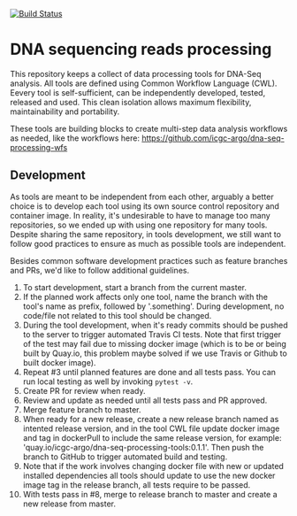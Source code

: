 [![Build Status](https://travis-ci.org/icgc-argo/dna-seq-processing-tools.svg?branch=master)](https://travis-ci.org/icgc-argo/dna-seq-processing-tools)
# DNA sequencing reads processing

This repository keeps a collect of data processing tools for DNA-Seq analysis. All tools are defined using Common Workflow Language (CWL).
Eevery tool is self-sufficient, can be independently developed, tested, released and used. This clean isolation allows maximum flexibility, maintainability and portability.

These tools are building blocks to create multi-step data analysis workflows as needed, like the
workflows here: https://github.com/icgc-argo/dna-seq-processing-wfs

## Development
As tools are meant to be independent from each other, arguably a better choice is to
develop each tool using its own source control repository and container image. In
reality, it's undesirable to have to manage too many repositories, so we ended up
with using one repository for many tools. Despite sharing the same repository, in
tools development, we still want to follow good practices to ensure as much as possible
tools are independent.

Besides common software development practices such as feature branches and PRs,
we'd like to follow additional guidelines.
1. To start development, start a branch from the current master.
2. If the planned work affects only one tool, name the branch with the tool's name as prefix,
   followed by '.something'. During development, no code/file not related to this tool should
   be changed.
3. During the tool development, when it's ready commits should be pushed to the server to
   trigger automated Travis CI tests. Note that first trigger of the test may fail due to missing docker
   image (which is to be or being built by Quay.io, this problem maybe solved if we use Travis
   or Github to built docker image).
4. Repeat #3 until planned features are done and all tests pass. You can run local testing as
   well by invoking `pytest -v`.
5. Create PR for review when ready.
6. Review and update as needed until all tests pass and PR approved.
7. Merge feature branch to master.
8. When ready for a new release, create a new release branch named as intented release version,
   and in the tool CWL file update docker image and tag in dockerPull to include the same
   release version, for example: 'quay.io/icgc-argo/dna-seq-processing-tools:0.1.1'. Then push
   the branch to GitHub to trigger automated build and testing.
9. Note that if the work involves changing docker file with new or updated installed dependencies
   all tools should update to use the new docker image tag in the release branch, all tests require
   to be passed.
10. With tests pass in #8, merge to release branch to master and create a new release from master.
